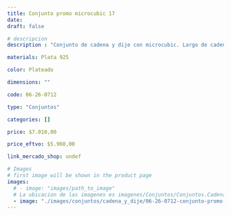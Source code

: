 ```yaml
---
title: Conjunto promo microcubic 17
date: 
draft: false

# descripcion
description : "Conjunto de cadena y dije con microcubic. Largo de cadena 40, 45 o 50 cm a elección"

materials: Plata 925

color: Plateado

dimensions: ""

code: 06-26-0712

type: "Conjuntos"

categories: []

price: $7.010,00

price_eftvo: $5.960,00

link_mercado_shop: undef

# Images
# first image will be shown in the product page
images:
  # - image: "images/path_to_image"
  # La ubicacion de las imagenes es imagenes/Conjuntos/Conjuntos.Cadena y Dije/06-26-0712-conjunto-promo-microcubic-17
  - image: "./images/conjuntos/cadena_y_dije/06-26-0712-conjunto-promo-microcubic-17.jpg"
---
```


